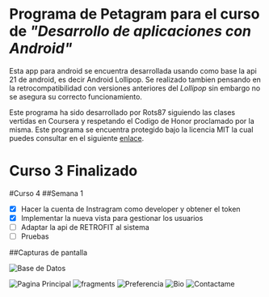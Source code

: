 # Programa de Petagram para el curso de *"Desarrollo de aplicaciones con Android"*


Esta app para android se encuentra desarrollada usando como base la api 21 de android, es decir Android Lollipop. Se realizado tambien pensando en la retrocompatibilidad con versiones anteriores del *Lollipop* sin embargo no se asegura su correcto funcionamiento.

Este programa ha sido desarrollado por Rots87 siguiendo las clases vertidas en Coursera y respetando el Codigo de Honor proclamado por la misma. Este programa se encuentra protegido bajo la licencia MIT la cual puedes consultar en el siguiente [enlace](https://opensource.org/licenses/MIT "Licencia MIT").

# Curso 3 Finalizado

#Curso 4
##Semana 1
- [x] Hacer la cuenta de Instragram como developer y obtener el token
- [x] Implementar la nueva vista para gestionar los usuarios
- [ ] Adaptar la api de RETROFIT al sistema
- [ ] Pruebas

##Capturas de pantalla

![Base de Datos](/Images/db.png "Base de datos a implementar")

![Pagina Principal](/Images/index.png "Pagina principal del proyecto")
![fragments](/Images/fragments.png "Fragments y TabLayout")
![Preferencia](/Images/raiting.png "Raiting de las mascotas por su numero de like")
![Bio](/Images/Bio.png "Bio del programador")
![Contactame](/Images/contactame.png "Formulario de contacto")
